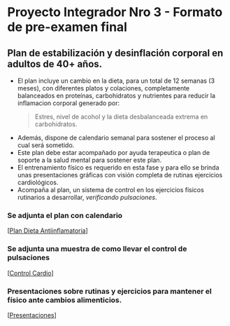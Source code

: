 # Proyecto Integrador Nro 3 - Formato de pre-examen final

## Plan de estabilización y desinflación corporal en adultos de 40+ años.

* El plan incluye un cambio en la dieta, para un total de 12 semanas (3 meses), con diferentes platos y colaciones, completamente balanceados en proteínas, carbohidratos y nutrientes para reducir la inflamacion corporal generado por:
  > Estres, nivel de acohol y la dieta desbalanceada extrema en carbohidratos.
* Además, dispone de calendario semanal para sostener el proceso al cual será sometido.
* Este plan debe estar acompañado por ayuda terapeutica o plan de soporte a la salud mental para sostener este plan.
* El entrenamiento físico es requerido en esta fase y para ello se brinda unas presentaciones gráficas con visión completa de rutinas ejercicios cardiológicos.
* Acompaña al plan, un sistema de control en los ejercicios físicos rutinarios a desarrollar, _verificando pulsaciones_.

### Se adjunta el plan  con calendario
[[Plan Dieta Antiinflamatoria](https://docs.google.com/document/d/1kONvsSXFuRBvsyN4Nga1E5VGHkC5NnLuVnsVtZsbbGU/edit?usp=sharing)]

### Se adjunta una muestra de como llevar el control de pulsaciones
[[Control Cardio](https://docs.google.com/spreadsheets/d/1YfkfOmr7DZtcomayuOW8lScStUD0NW8leaN-TmPbas4/edit?usp=sharing)]

### Presentaciones sobre rutinas y ejercicios para mantener el físico ante cambios alimenticios.
[[Presentaciones](https://app.presentations.ai/view/8sJ5C5)]

